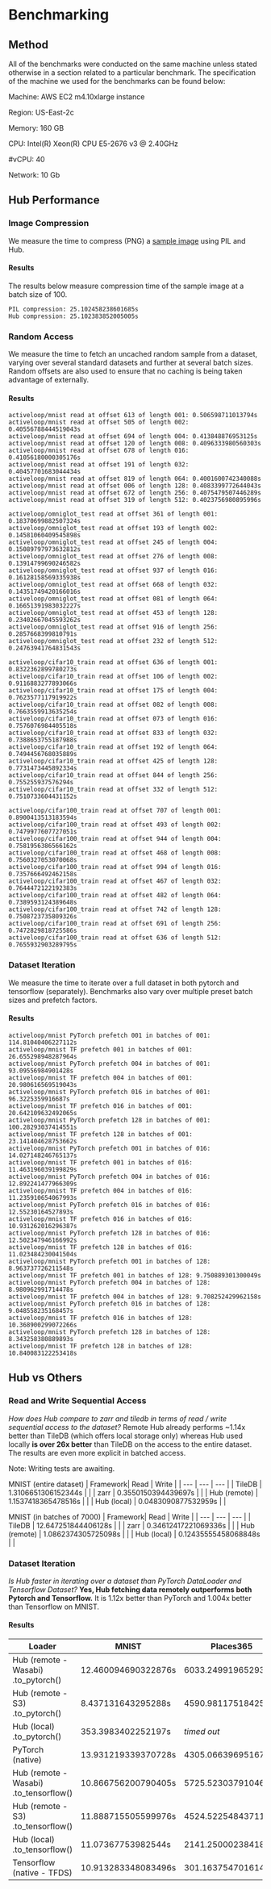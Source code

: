 # Benchmarking

## Method

All of the benchmarks were conducted on the same machine unless stated otherwise in a section related to a particular benchmark. The specification of the machine we used for the benchmarks can be found below:

Machine: AWS EC2 m4.10xlarge instance

Region: US-East-2c

Memory: 160 GB

CPU: Intel(R) Xeon(R) CPU E5-2676 v3 @ 2.40GHz

#vCPU: 40

Network: 10 Gb

## Hub Performance

### Image Compression

We measure the time to compress (PNG) a [sample image](images/compression_benchmark_image.png) using PIL and Hub.

#### Results

The results below measure compression time of the sample image at a batch size of 100.

```
PIL compression: 25.102458238601685s
Hub compression: 25.102383852005005s
```

### Random Access

We measure the time to fetch an uncached random sample from a dataset,
varying over several standard datasets and further at several batch sizes.
Random offsets are also used to ensure that no caching is being taken advantage of externally.

#### Results

```
activeloop/mnist read at offset 613 of length 001: 0.506598711013794s
activeloop/mnist read at offset 505 of length 002: 0.40556788444519043s
activeloop/mnist read at offset 694 of length 004: 0.413848876953125s
activeloop/mnist read at offset 120 of length 008: 0.4096333980560303s
activeloop/mnist read at offset 678 of length 016: 0.41056180000305176s
activeloop/mnist read at offset 191 of length 032: 0.40457701683044434s
activeloop/mnist read at offset 819 of length 064: 0.4001600742340088s
activeloop/mnist read at offset 006 of length 128: 0.4083399772644043s
activeloop/mnist read at offset 672 of length 256: 0.4075479507446289s
activeloop/mnist read at offset 319 of length 512: 0.4023756980895996s

activeloop/omniglot_test read at offset 361 of length 001: 0.18370699882507324s
activeloop/omniglot_test read at offset 193 of length 002: 0.14581060409545898s
activeloop/omniglot_test read at offset 245 of length 004: 0.15089797973632812s
activeloop/omniglot_test read at offset 276 of length 008: 0.13914799690246582s
activeloop/omniglot_test read at offset 937 of length 016: 0.16128158569335938s
activeloop/omniglot_test read at offset 668 of length 032: 0.14351749420166016s
activeloop/omniglot_test read at offset 081 of length 064: 0.16651391983032227s
activeloop/omniglot_test read at offset 453 of length 128: 0.23402667045593262s
activeloop/omniglot_test read at offset 916 of length 256: 0.2857668399810791s
activeloop/omniglot_test read at offset 232 of length 512: 0.24763941764831543s

activeloop/cifar10_train read at offset 636 of length 001: 0.8322362899780273s
activeloop/cifar10_train read at offset 106 of length 002: 0.9116883277893066s
activeloop/cifar10_train read at offset 175 of length 004: 0.7623577117919922s
activeloop/cifar10_train read at offset 082 of length 008: 0.7663559913635254s
activeloop/cifar10_train read at offset 073 of length 016: 0.7576076984405518s
activeloop/cifar10_train read at offset 833 of length 032: 0.7388653755187988s
activeloop/cifar10_train read at offset 192 of length 064: 0.7494456768035889s
activeloop/cifar10_train read at offset 425 of length 128: 0.7731473445892334s
activeloop/cifar10_train read at offset 844 of length 256: 0.755255937576294s
activeloop/cifar10_train read at offset 332 of length 512: 0.7510733604431152s

activeloop/cifar100_train read at offset 707 of length 001: 0.8900413513183594s
activeloop/cifar100_train read at offset 493 of length 002: 0.7479977607727051s
activeloop/cifar100_train read at offset 944 of length 004: 0.7581956386566162s
activeloop/cifar100_train read at offset 468 of length 008: 0.7560327053070068s
activeloop/cifar100_train read at offset 994 of length 016: 0.7357666492462158s
activeloop/cifar100_train read at offset 467 of length 032: 0.7644472122192383s
activeloop/cifar100_train read at offset 482 of length 064: 0.7389593124389648s
activeloop/cifar100_train read at offset 742 of length 128: 0.7508723735809326s
activeloop/cifar100_train read at offset 691 of length 256: 0.7472829818725586s
activeloop/cifar100_train read at offset 636 of length 512: 0.7655932903289795s
```

### Dataset Iteration

We measure the time to iterate over a full dataset in both pytorch and tensorflow (separately).
Benchmarks also vary over multiple preset batch sizes and prefetch factors.

#### Results

```
activeloop/mnist PyTorch prefetch 001 in batches of 001: 114.81040406227112s
activeloop/mnist TF prefetch 001 in batches of 001: 26.655298948287964s
activeloop/mnist PyTorch prefetch 004 in batches of 001: 93.09556984901428s
activeloop/mnist TF prefetch 004 in batches of 001: 20.980616569519043s
activeloop/mnist PyTorch prefetch 016 in batches of 001: 96.3225359916687s
activeloop/mnist TF prefetch 016 in batches of 001: 20.642109632492065s
activeloop/mnist PyTorch prefetch 128 in batches of 001: 100.28293037414551s
activeloop/mnist TF prefetch 128 in batches of 001: 23.141404628753662s
activeloop/mnist PyTorch prefetch 001 in batches of 016: 14.027148246765137s
activeloop/mnist TF prefetch 001 in batches of 016: 11.463196039199829s
activeloop/mnist PyTorch prefetch 004 in batches of 016: 12.892241477966309s
activeloop/mnist TF prefetch 004 in batches of 016: 11.235910654067993s
activeloop/mnist PyTorch prefetch 016 in batches of 016: 12.55230164527893s
activeloop/mnist TF prefetch 016 in batches of 016: 10.931262016296387s
activeloop/mnist PyTorch prefetch 128 in batches of 016: 12.502347946166992s
activeloop/mnist TF prefetch 128 in batches of 016: 11.023484230041504s
activeloop/mnist PyTorch prefetch 001 in batches of 128: 8.963737726211548s
activeloop/mnist TF prefetch 001 in batches of 128: 9.750889301300049s
activeloop/mnist PyTorch prefetch 004 in batches of 128: 8.980962991714478s
activeloop/mnist TF prefetch 004 in batches of 128: 9.708252429962158s
activeloop/mnist PyTorch prefetch 016 in batches of 128: 9.048558235168457s
activeloop/mnist TF prefetch 016 in batches of 128: 10.368900299072266s
activeloop/mnist PyTorch prefetch 128 in batches of 128: 8.343258380889893s
activeloop/mnist TF prefetch 128 in batches of 128: 10.840083122253418s
```

## Hub vs Others

### Read and Write Sequential Access

*How does Hub compare to zarr and tiledb in terms of read / write sequential access to the dataset?*
Remote Hub already performs ~1.14x better than TileDB (which offers local storage only) whereas Hub used locally **is over 26x better** than TileDB on the access to the entire dataset. The results are even more explicit in batched access.

Note: Writing tests are awaiting.

MNIST (entire dataset)
| Framework| Read | Write |
| --- | --- | --- |
| TileDB | 1.3106651306152344s | |
| zarr | 0.3550150394439697s | |
| Hub (remote) | 1.1537418365478516s | |
| Hub (local) | 0.0483090877532959s | |

MNIST (in batches of 7000)
| Framework| Read | Write |
| --- | --- | --- |
| TileDB | 12.647251844406128s | |
| zarr | 0.34612417221069336s | |
| Hub (remote) | 1.0862374305725098s | |
| Hub (local) | 0.12435555458068848s | |

### Dataset Iteration

*Is Hub faster in iterating over a dataset than PyTorch DataLoader and Tensorflow Dataset?*
**Yes, Hub fetching data remotely outperforms both Pytorch and Tensorflow.**
It is 1.12x better than PyTorch and 1.004x better than Tensorflow on MNIST.

#### Results
| Loader | MNIST | Places365 |
| --- | --- | --- |
| Hub (remote - Wasabi) .to_pytorch() | 12.460094690322876s | 6033.249919652939s |
| Hub (remote - S3) .to_pytorch() | 8.437131643295288s | 4590.98117518425s |
| Hub (local) .to_pytorch() | 353.3983402252197s | *timed out* |
| PyTorch (native) | 13.931219339370728s | 4305.066396951675s |
| Hub (remote - Wasabi) .to_tensorflow() | 10.866756200790405s | 5725.523037910461s |
| Hub (remote - S3) .to_tensorflow() | 11.888715505599976s | 4524.5225484371185s |
| Hub (local) .to_tensorflow() | 11.07367753982544s | 2141.250002384186s |
| Tensorflow (native - TFDS) | 10.913283348083496s | 301.1637547016144s |
